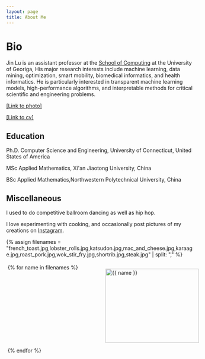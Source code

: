 ```yaml
---
layout: page
title: About Me
---
```


# Bio
Jin Lu is an assistant professor at the [School of Computing](https://www.cs.uga.edu/) at the University of Georiga, His major research interests include machine learning, data mining, optimization, smart mobility, biomedical informatics, and health informatics. He is particularly interested in transparent machine learning models, high-performance algorithms, and interpretable methods for critical scientific and engineering problems. 

<!-- He is a 2020 Siebel Scholar and received an honorable mention for his thesis on the robustness of deep networks to adversarial examples at Carnegie Mellon University advised by Zico Kolter. Prior to joining UPenn, he was a postdoc at CSAIL MIT advised by Aleksander Madry.  -->

<a href="https://riceric22.github.io/assets/img/photo_small_Jin.jpg">[Link to photo]</a>

<a href="https://riceric22.github.io/assets/files/cv.pdf">[Link to cv]</a>


<style type="text/css">
   /*! div style */
  .image-gallery {
    width: 100%;
    display: grid;
    grid-template-columns: repeat(auto-fill,minmax(200px, 1fr));
    justify-content: center;
    padding: 4px;
  }

  .box {
      flex-basis: 25%;
      width: 100%;
      padding: 10px;
      margin: 2px;
  }

  .img-gallery {
	width: 100%;
  height: 200px;
	object-fit: cover;
  transform: scale(1);
  transition: all 0.3s ease-in-out;
  }
  .img-gallery:hover {
    transform: scale(1.05);
  }
</style>

## Education
Ph.D. Computer Science and Engineering, University of Connecticut, United States of America

MSc Applied Mathematics, Xi'an Jiaotong University, China

BSc Applied Mathematics,Northwestern Polytechnical University, China


## Miscellaneous

I used to do competitive ballroom dancing as well as hip hop. 

I love experimenting with cooking, and occasionally post pictures of my creations on [Instagram](https://www.instagram.com/riceric22/). 

{% assign filenames = "french_toast.jpg,lobster_rolls.jpg,katsudon.jpg,mac_and_cheese.jpg,karaage.jpg,roast_pork.jpg,wok_stir_fry.jpg,shortrib.jpg,steak.jpg" | split: "," %}
<div class ="image-gallery">
{% for name in filenames %}
    <div class="box">
    <a href="{{ site.url }}{{ site.baseurl }}/assets/img/food/full/{{ name }}">
      <img src="{{ site.url }}{{ site.baseurl }}/assets/img/food/thumbs/{{ name }}" alt="{{ name }}"  class="img-gallery" />
     </a>
    </div>
 {% endfor %}
</div>
